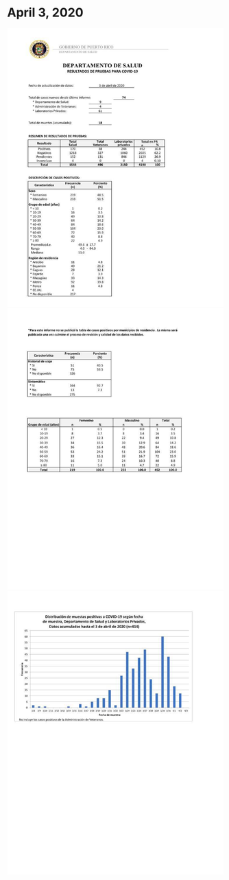 # April 3, 2020

![04-03-2020_1.jpg](04-03-2020_1.jpg)
![04-03-2020_2.jpg](04-03-2020_2.jpg)
![04-03-2020_3.jpg](04-03-2020_3.jpg)